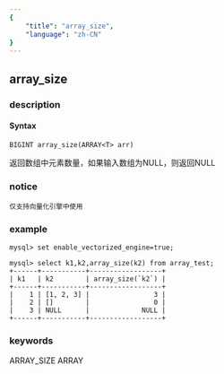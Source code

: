 ```yaml
---
{
    "title": "array_size",
    "language": "zh-CN"
}
---
```


<!-- 
Licensed to the Apache Software Foundation (ASF) under one
or more contributor license agreements.  See the NOTICE file
distributed with this work for additional information
regarding copyright ownership.  The ASF licenses this file
to you under the Apache License, Version 2.0 (the
"License"); you may not use this file except in compliance
with the License.  You may obtain a copy of the License at

  http://www.apache.org/licenses/LICENSE-2.0

Unless required by applicable law or agreed to in writing,
software distributed under the License is distributed on an
"AS IS" BASIS, WITHOUT WARRANTIES OR CONDITIONS OF ANY
KIND, either express or implied.  See the License for the
specific language governing permissions and limitations
under the License.
-->

## array_size

### description

#### Syntax

```
BIGINT array_size(ARRAY<T> arr) 
```

返回数组中元素数量，如果输入数组为NULL，则返回NULL

### notice

`仅支持向量化引擎中使用`

### example

```
mysql> set enable_vectorized_engine=true;

mysql> select k1,k2,array_size(k2) from array_test;
+------+-----------+------------------+
| k1   | k2        | array_size(`k2`) |
+------+-----------+------------------+
|    1 | [1, 2, 3] |                3 |
|    2 | []        |                0 |
|    3 | NULL      |             NULL |
+------+-----------+------------------+
```

### keywords

ARRAY_SIZE ARRAY
